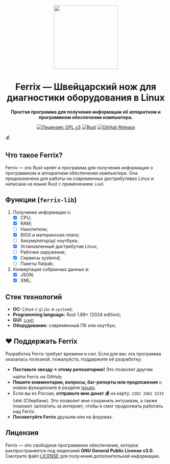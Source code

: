 <div align="center">
  <img src="assets/logo.svg" width="200">
  <h1>Ferrix — Швейцарский нож для диагностики оборудования в Linux</h1>
  <p><b>Простая программа для получения информации об аппаратном и программном обеспечении компьютера.</b></p>

  [![Лицензия: GPL v3](https://img.shields.io/badge/License-GPLv3-blue.svg)](https://www.gnu.org/licenses/gpl-3.0) [![Rust](https://img.shields.io/badge/Made%20with-Rust-orange?logo=rust)](https://www.rust-lang.org/) [![GitHub Release](https://img.shields.io/github/v/release/mskrasnov/ferrix?logo=github)](https://github.com/mskrasnov/ferrix/releases)
</div>💰

## Что такое Ferrix?

Ferrix — это Rust-крейт и программа для получения информации о программном и аппаратном обеспечении компьютера. Она предназначена для работы на современных дистрибутивах Linux и написана на языке Rust с применением `iced`.

## Функции (`ferrix-lib`)

1. Получение информации о:
    - [X] CPU;
    - [X] RAM;
    - [ ] Накопители;
    - [X] BIOS и материнская плата;
    - [ ] Аккумулятор(ы) ноутбука;
    - [X] Установленный дистрибутив Linux;
    - [ ] Рабочее окружение;
    - [X] Сервисы systemd;
    - [ ] Пакеты flatpak;
2. Конвертация собранных данных в:
    - [X] JSON;
    - [X] XML;
<!-- 3. Reset GNOME Desktop settings; -->

<!--## Installation

### Use Flatpak (recommend)

```bash
flatpak install flathub com.mskrasnov.Ferrix
```

### Use AppImage (for portable builds of Ferrix)

Download `*.AppImage` package (runs anywhere):

1. Grab the latest *stable* `*.AppImage` from [Releases](https://github.com/mskrasnov/Ferrix/releases);
2. Make it executable: `chmod +x Ferrix-*.AppImage`;
3. Run it: `./Ferrix-*.AppImage`-->

<!-- ## Screenshots -->

<!-- <details> -->
  <!-- <summary><b>Show</b></summary> -->

  <!-- <br> -->

<!-- **Dashboard** -->
<!-- ![Dashboard page screenshot](assets/main_page.png) -->

<!-- **OS info** -->
<!-- ![OS page screenshot](assets/os_page.png) -->

<!-- **CPU info** -->
<!-- ![CPU info page](assets/cpu_page.png) -->

<!-- **RAM info** -->
<!-- ![RAM info page](assets/ram_page.png) -->

<!-- **Information about system storage** -->
<!-- ![Storage info page](assets/storage_page.png) -->

<!-- **Motherboard info** -->
<!-- ![Motherboard and BIOS info page](assets/dmi_page.png) -->

<!-- **systemd services info** -->
<!-- ![systemd info](assets/systemd_page.png) -->

<!-- **GNOME settings reset page** -->
<!-- ![Reset settings page](assets/reset_page.png) -->

<!-- **Dark mode** -->
<!-- ![Dark mode pages](assets/dark_mode.png) -->

<!-- </details> -->

## Стек технологий

- **ОС:** Linux с `glibc` и `systemd`;
- **Programming language:** Rust 1.88+ (2024 edition);
- **GUI:** [`iced`](https://iced.rs);
- **Оборудование:** современный ПК или ноутбук;

## ❤️ Поддержать Ferrix

Разработка Ferrix требует времени и сил. Если для вас эта программа оказалась полезной, пожалуйста, поддержите её разработку:

- **Поставьте звезду ⭐ этому репозиторию!** Это позволит другим найти Ferrix на GitHub;
- **Пишите комментарии, вопросы, баг-репорты или предложения** о новом функционале в разделе [issues](https://github.com/mskrasnov/Ferrix/issues/new).
- Если вы из России, **отправьте мне донат 💰** на карту: `2202 2062 5233 5406` (Сбербанк). Это позволит мне сохранить энтузиазм, а также поможет заплатить за интернет, чтобы я смог продолжать работать над Ferrix.
- **Посоветуйте Ferrix** друзьям или на форумах.

## Лицензия

Ferrix — это свободное программное обеспечение, которое распространяется под лицензией **GNU General Public License v3.0**. Смотрите файл [LICENSE](LICENSE) для получения дополнительной информации.
